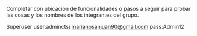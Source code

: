 
Completar con ubicacion de funcionalidades o pasos a seguir para probar las
cosas y los nombres de los integrantes del grupo.

Superuser
user:adminctsj
marianosanjuan90@gmail.com
pass:Admin12